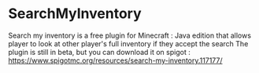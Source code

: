 # SearchMyInventory
 
Search my inventory is a free plugin for Minecraft : Java edition that allows player to look at other player's full inventory if they accept the search
The plugin is still in beta, but you can download it on spigot : https://www.spigotmc.org/resources/search-my-inventory.117177/

